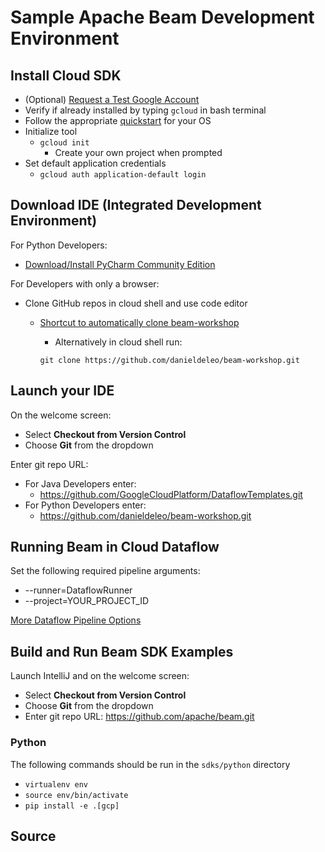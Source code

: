 # Sample Apache Beam Development Environment

## Install Cloud SDK
* (Optional) [Request a Test Google Account](https://goo.gl/forms/di6SDpBFtvqnroSC3)
* Verify if already installed by typing `gcloud` in bash terminal 
* Follow the appropriate [quickstart](https://cloud.google.com/sdk/docs/quickstarts) for your OS
* Initialize tool
  * `gcloud init`
    * Create your own project when prompted
* Set default application credentials
  * `gcloud auth application-default login`

## Download IDE (Integrated Development Environment)

For Python Developers:
* [Download/Install PyCharm Community Edition](https://www.jetbrains.com/pycharm/download)

For Developers with only a browser:
* Clone GitHub repos in cloud shell and use code editor
  * [Shortcut to automatically clone beam-workshop](https://console.cloud.google.com/cloudshell/open?git_repo=https%3A%2F%2Fgithub.com%2Fdanieldeleo%2Fbeam-workshop)
    * Alternatively in cloud shell run:
    
    `git clone https://github.com/danieldeleo/beam-workshop.git`

## Launch your IDE

On the welcome screen:
* Select **Checkout from Version Control**
* Choose **Git** from the dropdown

Enter git repo URL:
* For Java Developers enter:
  * https://github.com/GoogleCloudPlatform/DataflowTemplates.git
* For Python Developers enter:
  * https://github.com/danieldeleo/beam-workshop.git
  
  
## Running Beam in Cloud Dataflow

Set the following required pipeline arguments:
* --runner=DataflowRunner
* --project=YOUR_PROJECT_ID

[More Dataflow Pipeline Options](https://cloud.google.com/dataflow/pipelines/specifying-exec-params#setting-other-cloud-pipeline-options)

## Build and Run Beam SDK Examples

Launch IntelliJ and on the welcome screen:
* Select **Checkout from Version Control**
* Choose **Git** from the dropdown
* Enter git repo URL:
https://github.com/apache/beam.git

### Python

The following commands should be run in the `sdks/python` directory
* `virtualenv env`
* `source env/bin/activate`
* `pip install -e .[gcp]`


## Source